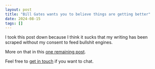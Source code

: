 ```yaml
---
layout: post
title: "Bill Gates wants you to believe things are getting better"
date: 2024-08-15
tags: []
---
```


I took this post down because I think it sucks that my writing has been scraped without my consent to feed bullshit engines.

More on that in this [one remaining post](/my-final-blog-post).

Feel free to [get in touch](/contact) if you want to chat.
